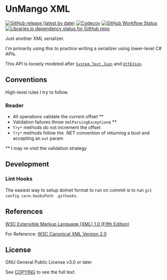 # UnMango XML

[![GitHub release (latest by date)](https://img.shields.io/github/v/release/unmango/xml?include_prereleases)](https://github.com/unmango/xml/releases/latest)
[![Codecov](https://img.shields.io/codecov/c/github/unmango/xml)](https://app.codecov.io/gh/unmango/xml)
[![GitHub Workflow Status](https://img.shields.io/github/workflow/status/unmango/xml/NuGet%20Publish)](https://github.com/unmango/xml/actions/workflows/nuget_publish.yml)
[![Libraries.io dependency status for GitHub repo](https://img.shields.io/librariesio/github/unmango/xml)](https://libraries.io/github/unmango/xml)

Just another XML serializer.

I'm primarily using this to practice writing a serializer using lower-level C# APIs.

This API is loosely modeled after [`System.Text.Json`](https://github.com/dotnet/runtime/tree/main/src/libraries/System.Text.Json) and [`Utf8Json`](https://github.com/neuecc/Utf8Json/).

## Conventions

High-level rules I try to follow.

### Reader

- All operations validate the current offset **
- Validation failures throw `XmlParsingException`s **
- `Try*` methods do not increment the offset
- `Try*` methods follow the .NET convention of returning a bool and accepting an `out` param

** I may re-visit the validation strategy

## Development

### Lint Hooks

The easiest way to setup dotnet format to run on commit is to run `git config core.hooksPath .githooks`.

## References

[W3C Extensible Markup Language (XML) 1.0 (Fifth Edition)](https://www.w3.org/TR/2008/REC-xml-20081126/)

For Reference: [W3C Canonical XML Version 2.0](https://www.w3.org/TR/2013/NOTE-xml-c14n2-20130411/)

## License

GNU General Public License v3.0 or later

See [COPYING](COPYING) to see the full text.
